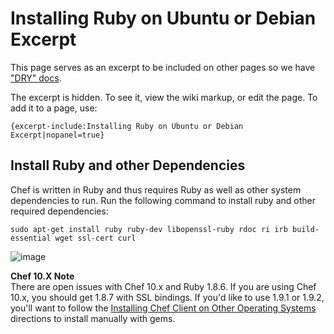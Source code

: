 Installing Ruby on Ubuntu or Debian Excerpt
===========================================

This page serves as an excerpt to be included on other pages so we have
["DRY" docs](http://en.wikipedia.org/wiki/Drydock).

The excerpt is hidden. To see it, view the wiki markup, or edit the
page. To add it to a page, use:

    {excerpt-include:Installing Ruby on Ubuntu or Debian Excerpt|nopanel=true}

Install Ruby and other Dependencies
-----------------------------------

Chef is written in Ruby and thus requires Ruby as well as other system
dependencies to run. Run the following command to install ruby and other
required dependencies:

    sudo apt-get install ruby ruby-dev libopenssl-ruby rdoc ri irb build-essential wget ssl-cert curl

![image](images/icons/emoticons/forbidden.gif)

**Chef 10.X Note**  
There are open issues with Chef 10.x and Ruby 1.8.6. If you are using
Chef 10.x, you should get 1.8.7 with SSL bindings. If you'd like to use
1.9.1 or 1.9.2, you'll want to follow the [Installing Chef Client on
Other Operating
Systems](Installing%20Chef%20Client%20on%20Other%20Operating%20Systems.html "Installing Chef Client on Other Operating Systems")
directions to install manually with gems.
